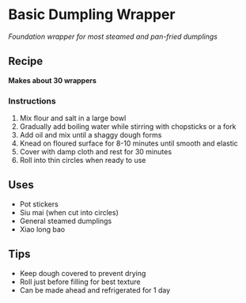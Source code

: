 # Basic Dumpling Wrapper

*Foundation wrapper for most steamed and pan-fried dumplings*

## Recipe
**Makes about 30 wrappers**

### Instructions
1. Mix flour and salt in a large bowl
2. Gradually add boiling water while stirring with chopsticks or a fork
3. Add oil and mix until a shaggy dough forms
4. Knead on floured surface for 8-10 minutes until smooth and elastic
5. Cover with damp cloth and rest for 30 minutes
6. Roll into thin circles when ready to use

## Uses
- Pot stickers
- Siu mai (when cut into circles)
- General steamed dumplings
- Xiao long bao

## Tips
- Keep dough covered to prevent drying
- Roll just before filling for best texture
- Can be made ahead and refrigerated for 1 day
